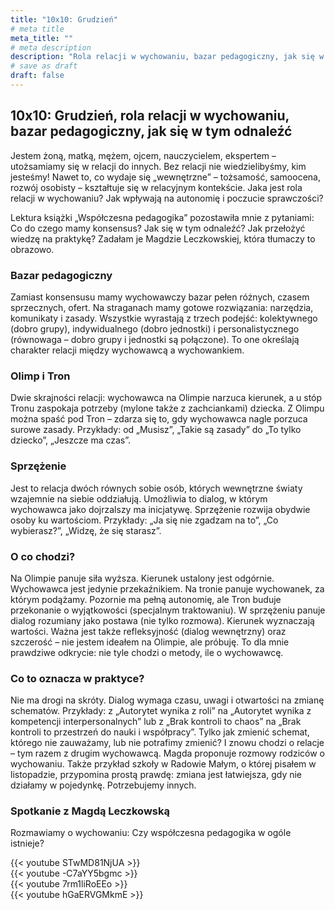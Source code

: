 ```yaml
---
title: "10x10: Grudzień"
# meta title
meta_title: ""
# meta description
description: "Rola relacji w wychowaniu, bazar pedagogiczny, jak się w tym odnaleźć"
# save as draft
draft: false
---
```


## 10x10: Grudzień, rola relacji w wychowaniu, bazar pedagogiczny, jak się w tym odnaleźć 

Jestem żoną, matką, mężem, ojcem, nauczycielem, ekspertem – utożsamiamy się w relacji do innych. Bez relacji nie wiedzielibyśmy, kim jesteśmy! Nawet to, co wydaje się „wewnętrzne” – tożsamość, samoocena, rozwój osobisty – kształtuje się w relacyjnym kontekście. Jaka jest rola relacji w wychowaniu? Jak wpływają na autonomię i poczucie sprawczości?

Lektura książki „Współczesna pedagogika” pozostawiła mnie z pytaniami: Co do czego mamy konsensus? Jak się w tym odnaleźć? Jak przełożyć wiedzę na praktykę? Zadałam je Magdzie Leczkowskiej, która tłumaczy to obrazowo.

### Bazar pedagogiczny
Zamiast konsensusu mamy wychowawczy bazar pełen różnych, czasem sprzecznych, ofert. Na straganach mamy gotowe rozwiązania: narzędzia, komunikaty i zasady. Wszystkie wyrastają z trzech podejść: kolektywnego (dobro grupy), indywidualnego (dobro jednostki) i personalistycznego (równowaga – dobro grupy i jednostki są połączone). To one określają charakter relacji między wychowawcą a wychowankiem.

### Olimp i Tron
Dwie skrajności relacji: wychowawca na Olimpie narzuca kierunek, a u stóp Tronu zaspokaja potrzeby (mylone także z zachciankami) dziecka. Z Olimpu można spaść pod Tron – zdarza się to, gdy wychowawca nagle porzuca surowe zasady. Przykłady: od „Musisz”, „Takie są zasady” do „To tylko dziecko”, „Jeszcze ma czas”.

### Sprzężenie
Jest to relacja dwóch równych sobie osób, których wewnętrzne światy wzajemnie na siebie oddziałują. Umożliwia to dialog, w którym wychowawca jako dojrzalszy ma inicjatywę. Sprzężenie rozwija obydwie osoby ku wartościom. Przykłady: „Ja się nie zgadzam na to”, „Co wybierasz?”, „Widzę, że się starasz”.

### O co chodzi?
Na Olimpie panuje siła wyższa. Kierunek ustalony jest odgórnie. Wychowawca jest jedynie przekaźnikiem. Na tronie panuje wychowanek, za którym podążamy. Pozornie ma pełną autonomię, ale Tron buduje przekonanie o wyjątkowości (specjalnym traktowaniu). W sprzężeniu panuje dialog rozumiany jako postawa (nie tylko rozmowa). Kierunek wyznaczają wartości. Ważna jest także refleksyjność (dialog wewnętrzny) oraz szczerość – nie jestem ideałem na Olimpie, ale próbuję. To dla mnie prawdziwe odkrycie: nie tyle chodzi o metody, ile o wychowawcę.

### Co to oznacza w praktyce?
Nie ma drogi na skróty. Dialog wymaga czasu, uwagi i otwartości na zmianę schematów. Przykłady: z „Autorytet wynika z roli” na „Autorytet wynika z kompetencji interpersonalnych” lub z „Brak kontroli to chaos” na „Brak kontroli to przestrzeń do nauki i współpracy”. Tylko jak zmienić schemat, którego nie zauważamy, lub nie potrafimy zmienić? I znowu chodzi o relacje – tym razem z drugim wychowawcą. Magda proponuje rozmowy rodziców o wychowaniu. Także przykład szkoły w Radowie Małym, o której pisałem w listopadzie, przypomina prostą prawdę: zmiana jest łatwiejsza, gdy nie działamy w pojedynkę. Potrzebujemy innych.

### Spotkanie z Magdą Leczkowską 
Rozmawiamy o wychowaniu: Czy współczesna pedagogika w ogóle istnieje?

{{< youtube STwMD81NjUA >}}
<br>
{{< youtube -C7aYY5bgmc >}}
<br>
{{< youtube 7rm1liRoEEo >}}
<br>
{{< youtube hGaERVGMkmE >}}

